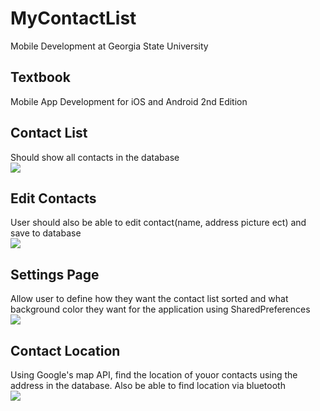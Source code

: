 # MyContactList
Mobile Development at Georgia State University

## Textbook
Mobile App Development for iOS and Android 2nd Edition

## Contact List
Should show all contacts in the database <br>
![](app/images/mobileapp_contactlist.PNG)<br>

## Edit Contacts
User should also be able to edit contact(name, address picture ect) and save to database <br>
![](app/images/mobileapp_add-editContact.PNG)

## Settings Page
Allow user to define how they want the contact list sorted and what background color they want for the application using SharedPreferences<br>
![](app/images/mobileapp_sharedPref.PNG)

## Contact Location
Using Google's map API, find the location of youor contacts using the address in the database. Also be able to find location via bluetooth <br>
![](app/images/mobileapp_mapApi.PNG)
